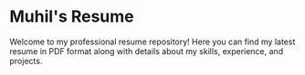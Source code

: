 # Muhil's Resume

Welcome to my professional resume repository! 
Here you can find my latest resume in PDF format along with details about my skills, experience, and projects.
